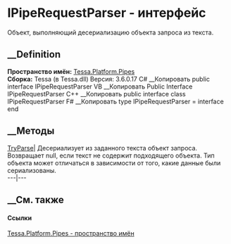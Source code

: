 # IPipeRequestParser - интерфейс
Объект, выполняющий десериализацию объекта запроса из текста.
## __Definition
 **Пространство имён:** [Tessa.Platform.Pipes](N_Tessa_Platform_Pipes.htm)  
 **Сборка:** Tessa (в Tessa.dll) Версия: 3.6.0.17
C# __Копировать
     public interface IPipeRequestParser
VB __Копировать
     Public Interface IPipeRequestParser
C++ __Копировать
     public interface class IPipeRequestParser
F# __Копировать
     type IPipeRequestParser = interface end
##  __Методы
[TryParse](M_Tessa_Platform_Pipes_IPipeRequestParser_TryParse.htm)|
Десериализует из заданного текста объект запроса. Возвращает null, если текст
не содержит подходящего объекта. Тип объекта может отличаться в зависимости от
того, какие данные были сериализованы.  
---|---  
## __См. также
#### Ссылки
[Tessa.Platform.Pipes - пространство имён](N_Tessa_Platform_Pipes.htm)
